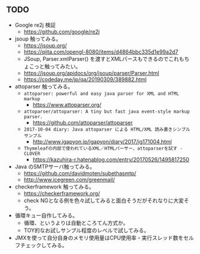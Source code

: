 ## TODO

- Google re2j 検証
  - https://github.com/google/re2j
- jsoup 触ってみる。
  - https://jsoup.org/
  - https://qiita.com/opengl-8080/items/d4864bbc335d1e99a2d7
  - JSoup, Parser.xmlParser() を渡すとXMLパースもできるのでこれもちょこっと触ってみたい。
  - https://jsoup.org/apidocs/org/jsoup/parser/Parser.html
  - https://codeday.me/jp/qa/20190309/389882.html
- attoparser 触ってみる。
  - `attoparser: powerful and easy java parser for XML and HTML markup`
    - https://www.attoparser.org/
  - `attoparser/attoparser: A tiny but fast java event-style markup parser.`
    - https://github.com/attoparser/attoparser
  - `2017-10-04 diary: Java attoparser による HTML/XML 読み書きシンプルサンプル`
    - http://www.igapyon.jp/igapyon/diary/2017/ig171004.html
  - `Thymeleafの内部で使われているXML／HTMLパーサー、attoparserを試す - CLOVER`
    - https://kazuhira-r.hatenablog.com/entry/20170526/1495817250
- Java のSMTPサーバ触ってみる。
  - https://github.com/davidmoten/subethasmtp/
  - http://www.icegreen.com/greenmail/
- checkerframework 触ってみる。
  - https://checkerframework.org/
  - check NGとなる例を色々試してみると面白そうだがそれなりに大変そう。
- 循環キュー自作してみる。
  - 循環、というよりは自動ところてん方式か。
  - TOY的なお試しサンプル程度のレベルで試してみる。
- JMXを使って自分自身のメモリ使用量はCPU使用率・実行スレッド数をセルフチェックしてみる。

